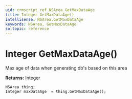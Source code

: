 ```yaml
---
uid: crmscript_ref_NSArea_GetMaxDataAge
title: Integer GetMaxDataAge()
intellisense: NSArea.GetMaxDataAge
keywords: NSArea, GetMaxDataAge
so.topic: reference
---
```


# Integer GetMaxDataAge()

Max age of data when generating db's based on this area

**Returns:** Integer

```crmscript
NSArea thing;
Integer maxDataAge  = thing.GetMaxDataAge();
```

